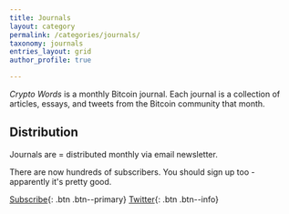 ```yaml
---
title: Journals
layout: category
permalink: /categories/journals/
taxonomy: journals
entries_layout: grid
author_profile: true

---
```


_Crypto Words_ is a monthly Bitcoin journal. Each journal is a collection of articles, essays, and tweets from the Bitcoin community that month.
## Distribution
Journals are = distributed monthly via email newsletter. 

There are now hundreds of subscribers. You should sign up too - apparently it's pretty good.

[<i class="far fa-envelope"></i> Subscribe](https://mailchi.mp/2731ce628dba/cryptowordsnewsletter){: .btn .btn--primary}
[<i class="fab fa-twitter"></i> Twitter](https://twitter.com/_cryptowords){: .btn .btn--info}